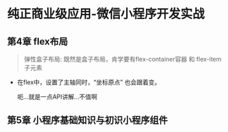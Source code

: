 # 纯正商业级应用-微信小程序开发实战

## 第4章 flex布局

> 弹性盒子布局: 既然是盒子布局，肯学要有flex-container容器 和 flex-item子元素

* 在flex中，设置了主轴同时，“坐标原点” 也会跟着变。

    呃...就是一点API讲解...不值啊

## 第5章 小程序基础知识与初识小程序组件
